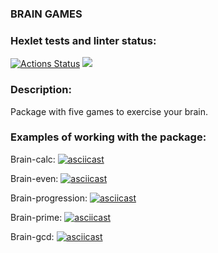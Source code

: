 ### BRAIN GAMES
### Hexlet tests and linter status:
[![Actions Status](https://github.com/TarenTheHandsome/python-project-49/actions/workflows/hexlet-check.yml/badge.svg)](https://github.com/TarenTheHandsome/python-project-49/actions)
<a href="https://codeclimate.com/github/TarenTheHandsome/python-project-49/maintainability"><img src="https://api.codeclimate.com/v1/badges/655ef140eaf0e79645c3/maintainability" /></a>
### Description:
Package with five games to exercise your brain.
### Examples of working with the package:
Brain-calc:
[![asciicast](https://asciinema.org/a/ZyfUHaoFzkgfpOnLN4smrjl10.svg)](https://asciinema.org/a/ZyfUHaoFzkgfpOnLN4smrjl10)

Brain-even: 
[![asciicast](https://asciinema.org/a/nFbW5UGzCpcq1x34ThLldvOg2.svg)](https://asciinema.org/a/nFbW5UGzCpcq1x34ThLldvOg2)

Brain-progression:
[![asciicast](https://asciinema.org/a/CHjZUwch32BjKVzPXFjkBl2tF.svg)](https://asciinema.org/a/CHjZUwch32BjKVzPXFjkBl2tF)

Brain-prime: 
[![asciicast](https://asciinema.org/a/MJn4pwRc1EwWHbcrmw1SGoIYy.svg)](https://asciinema.org/a/MJn4pwRc1EwWHbcrmw1SGoIYy)

Brain-gcd: 
[![asciicast](https://asciinema.org/a/mpBywy8AZMh3sd5WnxBXmwJIT.svg)](https://asciinema.org/a/mpBywy8AZMh3sd5WnxBXmwJIT)